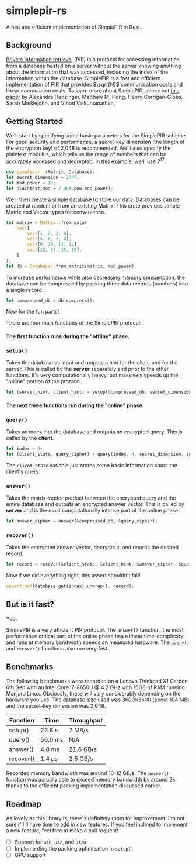 # simplepir-rs
A fast and efficient implementation of SimplePIR in Rust. 

## Background
[Private information retrieval](https://en.wikipedia.org/wiki/Private_information_retrieval)
(PIR) is a protocol for accessing information from a database hosted on a
server without the server knowing anything about the information that was
accessed, including the index of the information within the database. SimplePIR
is a fast and efficient implementation of PIR that provides $\sqrt{N}$ communication
costs and linear computation costs. To learn more about SimplePIR, check out
[this paper](https://eprint.iacr.org/2022/949) by Alexandra Henzinger, Matthew
M. Hong, Henry Corrigan-Gibbs, Sarah Meiklejohn, and Vinod Vaikuntanathan.

## Getting Started
We'll start by specifying some basic parameters for the SimplePIR scheme. For
good security and performance, a secret-key dimension (the length of the
encryption key) of 2,048 is recommended. We'll also specify the plaintext
modulus, which tells us the range of numbers that can be accurately accessed
and decrypted. In this example, we'll use $2^{17}$.
```rust
use simplepir::{Matrix, Database};
let secret_dimension = 2048;
let mod_power = 17;
let plaintext_mod = 2_u64.pow(mod_power);
```
We'll then create a simple database to store our data. Databases can be created
at random or from an existing Matrix. This crate provides simple Matrix and Vector types for convenience.
```rust
let matrix = Matrix::from_data(
    vec![
        vec![1, 2, 3, 4],
        vec![5, 6, 7, 8],
        vec![9, 10, 11, 12],
        vec![13, 14, 15, 16],
    ]
);
let db = Database::from_matrix(matrix, mod_power);
```
To increase performance while also decreasing memory consumption, the database can be
compressed by packing three data records (numbers) into a single record.
```rust
let compressed_db = db.compress();
```
Now for the fun parts!

There are four main functions of the SimplePIR protocol:


#### The first function runs during the "offline" phase.

### `setup()`
Takes the database as input and outputs a hint for the client and for the
server. This is called by the **server** separately and prior to the other functions. It's very
computationally heavy, but massively speeds up the "online" portion of the protocol.

```rust
let (server_hint, client_hint) = setup(&compressed_db, secret_dimension);
```

#### The next three functions run during the "online" phase.

### `query()`
Takes an index into the database and outputs an encrypted query. This is called
by the **client**.


```rust
let index = 0;
let (client_state, query_cipher) = query(index, 4, secret_dimension, server_hint, plaintext_mod);

```
The `client_state` variable just stores some basic information about the
client's query. 


### `answer()`
Takes the matrix-vector product between the encrypted query and the entire
database and outputs an encrypted answer vector. This is called by **server**
and is the most computationally intense part of the online phase.

```rust
let answer_cipher = answer(&compressed_db, &query_cipher);
```

### `recover()`
Takes the encrypted answer vector, decrypts it, and returns the desired record.

```rust
let record = recover(&client_state, &client_hint, &answer_cipher, &query_cipher, plaintext_mod);
```

Now if we did everything right, this assert shouldn't fail!
```rust
assert_eq!(database.get(index).unwrap(), record);
```


## But is it fast?
Yup.

SimplePIR is a very efficient PIR protocol. The `answer()` function, the most
performance critical part of the online phase has a linear time-complexity
and runs at memory bandwidth speeds on measured hardware. The `query()` and
`recover()` functions also run very fast.

## Benchmarks
The following benchmarks were recorded on a Lenovo Thinkpad X1 Carbon 6th Gen
with an Intel Core i7-8650U @ 4.2 GHz with 16GB of RAM running Manjaro Linux.
Obviously, these will vary considerably depending on the hardware you use.
The database size used  was 3600×3600 (about 104 MB) and the secret-key
dimension was 2,048.

|Function   |Time        |Throughput          |
|-----------|------------|--------------------|
|setup()    |22.8 s      |7 MB/s              |
|query()    |56.0 ms     |N/A                 |
|answer()   |4.8 ms      |21.6 GB/s           |
|recover()  |1.4 μs      |2.5 GB/s            |

Recorded memory bandwidth was around 10-12 GB/s. The `answer()` function was
actually able to exceed memory bandwidth by around 2x thanks to the efficient
packing implementation discussed earlier.

## Roadmap
As lovely as this library is, there's definitely room for improvement. I'm not
sure if I'll have time to add in new features. If you feel inclined to
implement a new feature, feel free to make a pull request!

- [ ] Support for `u16`, `u32`, and `u128`
- [ ] Implementing the packing optimization in `setup()`
- [ ] GPU support
